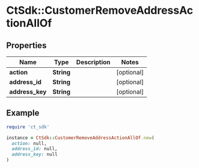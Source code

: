 # CtSdk::CustomerRemoveAddressActionAllOf

## Properties

| Name | Type | Description | Notes |
| ---- | ---- | ----------- | ----- |
| **action** | **String** |  | [optional] |
| **address_id** | **String** |  | [optional] |
| **address_key** | **String** |  | [optional] |

## Example

```ruby
require 'ct_sdk'

instance = CtSdk::CustomerRemoveAddressActionAllOf.new(
  action: null,
  address_id: null,
  address_key: null
)
```

